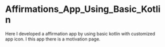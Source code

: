 # Affirmations_App_Using_Basic_Kotlin
Here I developed a affirmation app by using basic kotlin with customized app icon. I this app there is a motivation page.
